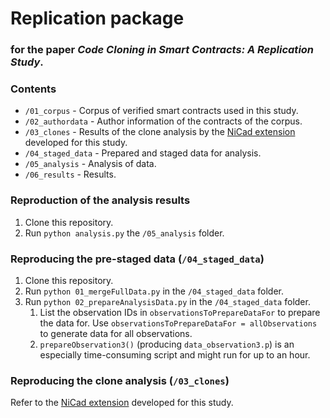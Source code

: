 # Replication package
### for the paper _Code Cloning in Smart Contracts: A Replication Study_.

### Contents

* `/01_corpus` - Corpus of verified smart contracts used in this study.
* `/02_authordata` - Author information of the contracts of the corpus.
* `/03_clones` - Results of the clone analysis by the [NiCad extension](https://github.com/eff-kay/nicad6) developed for this study.
* `/04_staged_data` - Prepared and staged data for analysis.
* `/05_analysis` - Analysis of data.
* `/06_results` - Results.

### Reproduction of the analysis results

1. Clone this repository.
2. Run `python analysis.py` the `/05_analysis` folder.

### Reproducing the pre-staged data (`/04_staged_data`)

1. Clone this repository.
2. Run `python 01_mergeFullData.py` in the `/04_staged_data` folder.
3. Run `python 02_prepareAnalysisData.py` in the `/04_staged_data` folder.
   1. List the observation IDs in `observationsToPrepareDataFor` to prepare the data for. Use `observationsToPrepareDataFor = allObservations` to generate data for all observations.
   2. `prepareObservation3()` (producing `data_observation3.p`) is an especially time-consuming script and might run for up to an hour.

### Reproducing the clone analysis (`/03_clones`)

Refer to the [NiCad extension](https://github.com/eff-kay/nicad6) developed for this study.
